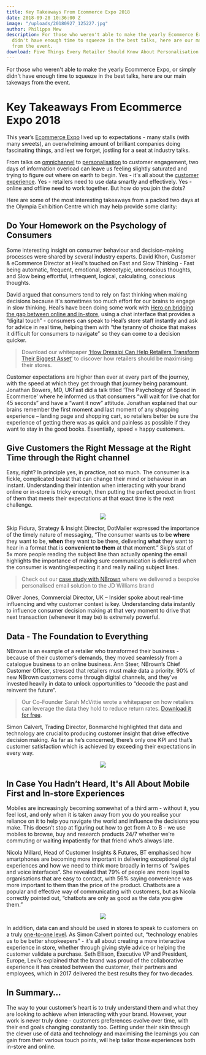 ```yaml
---
title: Key Takeaways From Ecommerce Expo 2018
date: 2018-09-28 10:36:00 Z
image: "/uploads/20180927_125227.jpg"
author: Philippa Mew
description: For those who weren't able to make the yearly Ecommerce Expo, or simply
  didn't have enough time to squeeze in the best talks, here are our main takeways
  from the event.
download: Five Things Every Retailer Should Know About Personalisation
---
```


For those who weren't able to make the yearly Ecommerce Expo, or simply didn't have enough time to squeeze in the best talks, here are our main takeways from the event.

# Key Takeaways From Ecommerce Expo 2018

This year’s [Ecommerce Expo](https://www.ecommerceexpo.co.uk/) lived up to expectations - many stalls (with many sweets), an overwhelming amount of brilliant companies doing fascinating things, and lest we forget, jostling for a seat at industry talks.

From talks on [omnichannel](https://dressipi.com/omnichannel-personalisation/) to [personalisation](https://dressipi.com/how-to-deliver-true-personalisation/) to customer engagement, two days of information overload can leave us feeling slightly saturated and trying to figure out where on earth to begin. Yes - it's all about the [customer experience](https://dressipi.com/how-to-create-a-personalised-shopping-experience/). Yes - retailers need to use data smartly and effectively. Yes - online and offline need to work together. But how do you join the dots?

Here are some of the most interesting takeaways from a packed two days at the Olympia Exhibition Centre which may help provide some clarity:

## Do Your Homework on the Psychology of Consumers

Some interesting insight on consumer behaviour and decision-making processes were shared by several industry experts. David Khon, Customer & eCommerce Director at Heal's touched on Fast and Slow Thinking - Fast being automatic, frequent, emotional, stereotypic, unconscious thoughts, and Slow being effortful, infrequent, logical, calculating, conscious thoughts.

David argued that consumers tend to rely on fast thinking when making decisions because it's sometimes too much effort for our brains to engage in slow thinking. Heal’s have been doing some work with [Hero on bridging the gap between online and in-store](https://dressipi.com/blog/monthly-retail-round-up-june-2018/), using a chat interface that provides a “digital touch” - consumers can speak to Heal’s store staff instantly and ask for advice in real time, helping them with “the tyranny of choice that makes it difficult for consumers to navigate” so they can come to a decision quicker.

> Download our whitepaper [‘How Dressipi Can Help Retailers Transform Their Biggest Asset’](https://dressipi.com/downloads/how-dressipi-can-help-retailers-transform-their-biggest-asset-whitepaper/) to discover how retailers should be maximising their stores.

Customer expectations are higher than ever at every part of the journey, with the speed at which they get through that journey being paramount. Jonathan Bowers, MD, UKFast did a talk titled ‘The Psychology of Speed in Ecommerce’ where he informed us that consumers “will wait for live chat for 45 seconds” and have a “want it now” attitude. Jonathan explained that our brains remember the first moment and last moment of any shopping experience – landing page and shopping cart, so retailers better be sure the experience of getting there was as quick and painless as possible if they want to stay in the good books. Essentially, speed = happy customers.

## Give Customers the Right Message at the Right Time through the Right channel

Easy, right? In principle yes, in practice, not so much. The consumer is a fickle, complicated beast that can change their mind or behaviour in an instant. Understanding their intention when interacting with your brand online or in-store is tricky enough, then putting the perfect product in front of them that meets their expectations at that exact time is the next challenge. 

<p style="text-align:center"><img style="margin-left: 0px" src ="/uploads/IMG_5565.JPG"/></p>

Skip Fidura, Strategy & Insight Director, DotMailer expressed the importance of the timely nature of messaging, “The consumer wants us to be **where** they want to be, **when** they want to be there, delivering **what** they want to hear in a format that is **convenient to them** at that moment.” Skip’s stat of 5x more people reading the subject line than actually opening the email highlights the importance of making sure communication is delivered when the consumer is wanting/expecting it and really nailing subject lines.

> Check out our [case study with NBrown](https://dressipi.com/downloads/personalised-email-success-with-n-brown/) where we delivered a bespoke personalised email solution to the JD Williams brand

Oliver Jones, Commercial Director, UK – Insider spoke about real-time influencing and why customer context is key. Understanding data instantly to influence consumer decision making at that very moment to drive that next transaction (whenever it may be) is extremely powerful.

## Data - The Foundation to Everything

NBrown is an example of a retailer who transformed their business - because of their customer’s demands, they moved seamlessly from a catalogue business to an online business. Ann Steer, NBrown’s Chief Customer Officer, stressed that retailers must make data a priority. 90% of new NBrown customers come through digital channels, and they’ve invested heavily in data to unlock opportunities to “decode the past and reinvent the future”.

> Our Co-Founder Sarah McVittie wrote a whitepaper on how retailers can leverage the data they hold to reduce return rates. [Download it for free](https://dressipi.com/downloads/how-to-make-your-data-work-harder-to-reduce-garment-return-rates-whitepaper/).

Simon Calvert, Trading Director, Bonmarché highlighted that data and technology are crucial to producing customer insight that drive effective decision making. As far as he’s concerned, there’s only one KPI and that’s customer satisfaction which is achieved by exceeding their expectations in every way.

<p style="text-align:center"><img style="margin-left: 0px" src ="/uploads/IMG_5561.JPG"/></p>

## In Case You Hadn’t Heard, It's All About Mobile First and In-store Experiences

Mobiles are increasingly becoming somewhat of a third arm - without it, you feel lost, and only when it is taken away from you do you realise your reliance on it to help you navigate the world and influence the decisions you make. This doesn’t stop at figuring out how to get from A to B - we use mobiles to browse, buy and research products 24/7 whether we’re commuting or waiting impatiently for that friend who’s always late.

Nicola Millard, Head of Customer Insights & Futures, BT emphasised how smartphones are becoming more important in delivering exceptional digital experiences and how we need to think more broadly in terms of “swipes and voice interfaces”. She revealed that 79% of people are more loyal to organisations that are easy to contact, with 56% saying convenience was more important to them than the price of the product. Chatbots are a popular and effective way of communicating with customers, but as Nicola correctly pointed out, “chatbots are only as good as the data you give them.” 

<p style="text-align:center"><img style="margin-left: 0px" src ="/uploads/IMG_5569.JPG"/></p>

In addition, data can and should be used in stores to speak to customers on a truly [one-to-one level](https://dressipi.com/one-to-one-personalisation/). As Simon Calvert pointed out, “technology enables us to be better shopkeepers” - it's all about creating a more interactive experience in store, whether through giving style advice or helping the customer validate a purchase. Seth Ellison, Executive VP and President, Europe, Levi’s explained that the brand was proud of the collaborative experience it has created between the customer, their partners and employees, which in 2017 delivered the best results they for two decades.

## In Summary…

The way to your customer’s heart is to truly understand them and what they are looking to achieve when interacting with your brand. However, your work is never truly done - customers preferences evolve over time, with their end goals changing constantly too. Getting under their skin through the clever use of data and technology and maximising the learnings you can gain from their various touch points, will help tailor those experiences both in-store and online. 
